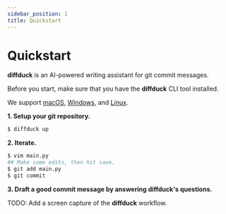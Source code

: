 ```yaml
---
sidebar_position: 1
title: Quickstart
---
```


# Quickstart

**diffduck** is an AI-powered writing assistant for git commit messages.

Before you start, make sure that you have the **diffduck** CLI tool installed.

We support [macOS](/docs/install), [Windows](/docs/install), and [Linux](/docs/install).

**1. Setup your git repository.**

```bash title="Run the following in your git repository"
$ diffduck up
```

**2. Iterate.**

```bash title="Run the following in your git repository"
$ vim main.py
## Make some edits, then hit save.
$ git add main.py
$ git commit 
```

**3. Draft a good commit message by answering diffduck's questions.**

TODO: Add a screen capture of the **diffduck** workflow.
